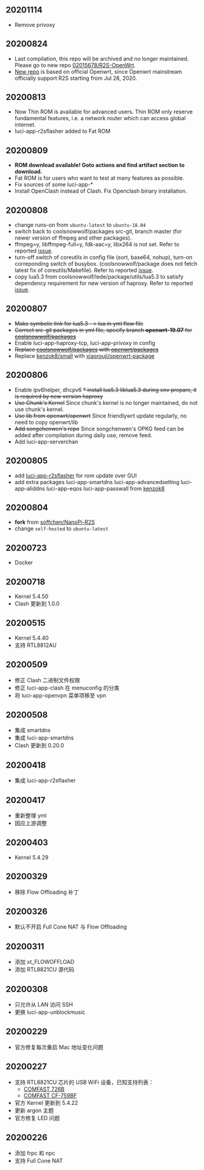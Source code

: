 ## 20201114

* Remove privoxy

## 20200824

* Last compilation, this repo will be archived and no longer maintained. Please go to new repo [02015678/R2S-OpenWrt](https://github.com/02015678/R2S-OpenWrt).
* [New repo](https://github.com/02015678/R2S-OpenWrt) is based on official Openwrt, since Openwrt mainstream officially support R2S starting from Jul 28, 2020.

## 20200813
* Now Thin ROM is available for advanced users. Thin ROM only reserve fundamental features, i.e. a network router which can access global internet.
* luci-app-r2sflasher added to Fat ROM

## 20200809
* **ROM download available! Goto actions and find artifact section to download.**
* Fat ROM is for users who want to test at many features as possible.
* Fix sources of some luci-app-*
* Install OpenClash instead of Clash. Fix Openclash binary installation.

## 20200808
* change runs-on from `ubuntu-latest` to `ubuntu-18.04`
* switch back to coolsnowwolf/packages src-git, branch master (for newer version of ffmpeg and other packages).
* ffmpeg=y, libffmpeg-full=y, fdk-aac=y,  libx264 is not set. Refer to reported [issue](https://github.com/openwrt/packages/issues/13053).
* turn-off switch of coreutils in config file (sort, base64, nohup), turn-on correponding switch of busybox. (coolsnowwolf/package does not fetch latest fix of coreutils/Makefile). Refer to reported [issue](https://github.com/coolsnowwolf/packages/issues/77).
* copy lua5.3 from coolsnowwolf/lede/package/utils/lua5.3 to satisfy dependency requirement for new version of haproxy. Refer to reported [issue](https://github.com/coolsnowwolf/packages/issues/77).


## 20200807
* ~~Make symbolic link for lua5.3 --> lua in yml flow file~~
* ~~Correct src-git packages in yml file, specify branch **openwrt-19.07** for [coolsnowwolf/packages](https://github.com/coolsnowwolf/packages)~~
* Enable luci-app-haproxy-tcp, luci-app-privoxy in config
* ~~Replace [coolsnowwolf/packages](https://github.com/coolsnowwolf/packages) with [openwrt/packages](https://github.com/openwrt/packages)~~
* Replace [kenzok8/small](https://github.com/kenzok8/small) with [xiaorouji/openwrt-package](https://github.com/xiaorouji/openwrt-package)

## 20200806
* Enable ipv6helper, dhcpv6
~~* install lua5.3 liblua5.3 during env prepare, it is required by new version haproxy~~
* ~~Use Chunk's Kernel~~ Since chunk's kernel is no longer maintained, do not use chunk's kernel.
* ~~Use lib from openwrt/openwrt~~ Since friendlywrt update regularly, no need to copy openwrt/lib
* ~~Add songchenwen's repo~~ Since songchenwen's OPKG feed can be added after compilation during daily use, remove feed.
* Add luci-app-serverchan

## 20200805
* add [luci-app-r2sflasher](https://github.com/songchenwen/nanopi-r2s/tree/master/luci-app-r2sflasher) for rom update over GUI
* add extra packages luci-app-smartdns luci-app-advancedsetting luci-app-aliddns luci-app-eqos luci-app-passwall from [kenzok8](https://github.com/kenzok8/openwrt-packages)

## 20200804
* **fork** from [soffchen/NanoPi-R2S](https://github.com/soffchen/NanoPi-R2S)
* change `self-hosted` to `ubuntu-latest`

## 20200723
* Docker

## 20200718
* Kernel 5.4.50
* Clash 更新到 1.0.0

## 20200515
* Kernel 5.4.40
* 支持 RTL8812AU

## 20200509
* 修正 Clash 二进制文件权限
* 修正 luci-app-clash 在 menuconfig 的分类
* 将 luci-app-openvpn 菜单项移至 vpn

## 20200508
* 集成 smartdns
* 集成 luci-app-smartdns
* Clash 更新到 0.20.0

## 20200418
* 集成 luci-app-r2sflasher

## 20200417
* 重新整理 yml
* 因应上游调整

## 20200403
* Kernel 5.4.29

## 20200329
* 移除 Flow Offloading 补丁

## 20200326
* 默认不开启 Full Cone NAT 与 Flow Offloading

## 20200311
* 添加 xt_FLOWOFFLOAD
* 添加 RTL8821CU 源代码

## 20200308
* 只允许从 LAN 访问 SSH
* 更换 luci-app-unblockmusic

## 20200229
* 官方修复每次重启 Mac 地址变化问题

## 20200227
* 支持 RTL8821CU 芯片的 USB WiFi 设备，已知支持列表：
    - [COMFAST 726B](https://u.jd.com/DOkkhX)
    - [COMFAST CF-759BF](https://u.jd.com/C2ivH7)
* 官方 Kernel 更新到 5.4.22
* 更新 argon 主题 
* 官方修复 LED 问题

## 20200226
* 添加 frpc 和 npc
* 支持 Full Cone NAT
